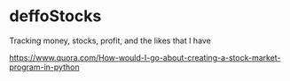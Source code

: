 # deffoStocks
Tracking money, stocks, profit, and the likes that I have

https://www.quora.com/How-would-I-go-about-creating-a-stock-market-program-in-python
